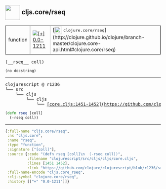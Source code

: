 ## <img width="48px" valign="middle" src="http://i.imgur.com/Hi20huC.png"> cljs.core/rseq

 <table border="1">
<tr>
<td>function</td>
<td><a href="https://github.com/cljsinfo/api-refs/tree/0.0-1211"><img valign="middle" alt="[+] 0.0-1211" src="https://img.shields.io/badge/+-0.0--1211-lightgrey.svg"></a> </td>
<td>
[<img height="24px" valign="middle" src="http://i.imgur.com/1GjPKvB.png"> <samp>clojure.core/rseq</samp>](http://clojure.github.io/clojure/branch-master/clojure.core-api.html#clojure.core/rseq)
</td>
</tr>
</table>

 <samp>
(__rseq__ coll)<br>
</samp>

```
(no docstring)
```

---

 <pre>
clojurescript @ r1236
└── src
    └── cljs
        └── cljs
            └── <ins>[core.cljs:1451-1452](https://github.com/clojure/clojurescript/blob/r1236/src/cljs/cljs/core.cljs#L1451-L1452)</ins>
</pre>

```clj
(defn rseq [coll]
  (-rseq coll))
```


---

```clj
{:full-name "cljs.core/rseq",
 :ns "cljs.core",
 :name "rseq",
 :type "function",
 :signature ["[coll]"],
 :source {:code "(defn rseq [coll]\n  (-rseq coll))",
          :filename "clojurescript/src/cljs/cljs/core.cljs",
          :lines [1451 1452],
          :link "https://github.com/clojure/clojurescript/blob/r1236/src/cljs/cljs/core.cljs#L1451-L1452"},
 :full-name-encode "cljs.core_rseq",
 :clj-symbol "clojure.core/rseq",
 :history [["+" "0.0-1211"]]}

```
